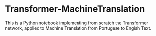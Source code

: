# Transformer-MachineTranslation

This is a Python notebook implementing from scratch the Transformer network, applied to Machine Translation from Portugese to Engish Text.
